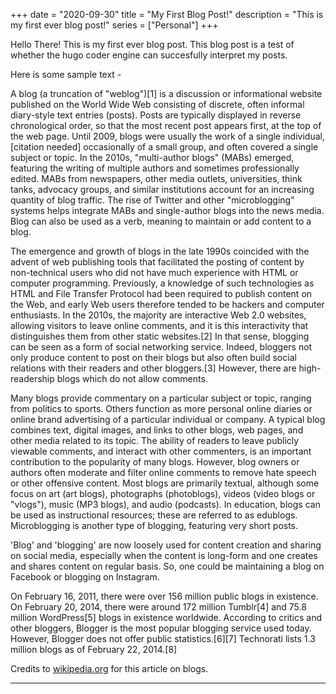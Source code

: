 +++
date = "2020-09-30"
title = "My First Blog Post!"
description = "This is my first ever blog post!"
series = ["Personal"]
+++

Hello There! This is my first ever blog post. This blog post is a test of whether the hugo coder engine can succesfully interpret my posts. 

Here is some sample text -

A blog (a truncation of "weblog")[1] is a discussion or informational website published on the World Wide Web consisting of discrete, often informal diary-style text entries (posts). Posts are typically displayed in reverse chronological order, so that the most recent post appears first, at the top of the web page. Until 2009, blogs were usually the work of a single individual,[citation needed] occasionally of a small group, and often covered a single subject or topic. In the 2010s, "multi-author blogs" (MABs) emerged, featuring the writing of multiple authors and sometimes professionally edited. MABs from newspapers, other media outlets, universities, think tanks, advocacy groups, and similar institutions account for an increasing quantity of blog traffic. The rise of Twitter and other "microblogging" systems helps integrate MABs and single-author blogs into the news media. Blog can also be used as a verb, meaning to maintain or add content to a blog.

The emergence and growth of blogs in the late 1990s coincided with the advent of web publishing tools that facilitated the posting of content by non-technical users who did not have much experience with HTML or computer programming. Previously, a knowledge of such technologies as HTML and File Transfer Protocol had been required to publish content on the Web, and early Web users therefore tended to be hackers and computer enthusiasts. In the 2010s, the majority are interactive Web 2.0 websites, allowing visitors to leave online comments, and it is this interactivity that distinguishes them from other static websites.[2] In that sense, blogging can be seen as a form of social networking service. Indeed, bloggers not only produce content to post on their blogs but also often build social relations with their readers and other bloggers.[3] However, there are high-readership blogs which do not allow comments.

Many blogs provide commentary on a particular subject or topic, ranging from politics to sports. Others function as more personal online diaries or online brand advertising of a particular individual or company. A typical blog combines text, digital images, and links to other blogs, web pages, and other media related to its topic. The ability of readers to leave publicly viewable comments, and interact with other commenters, is an important contribution to the popularity of many blogs. However, blog owners or authors often moderate and filter online comments to remove hate speech or other offensive content. Most blogs are primarily textual, although some focus on art (art blogs), photographs (photoblogs), videos (video blogs or "vlogs"), music (MP3 blogs), and audio (podcasts). In education, blogs can be used as instructional resources; these are referred to as edublogs. Microblogging is another type of blogging, featuring very short posts.

'Blog' and 'blogging' are now loosely used for content creation and sharing on social media, especially when the content is long-form and one creates and shares content on regular basis. So, one could be maintaining a blog on Facebook or blogging on Instagram.

On February 16, 2011, there were over 156 million public blogs in existence. On February 20, 2014, there were around 172 million Tumblr[4] and 75.8 million WordPress[5] blogs in existence worldwide. According to critics and other bloggers, Blogger is the most popular blogging service used today. However, Blogger does not offer public statistics.[6][7] Technorati lists 1.3 million blogs as of February 22, 2014.[8] 

Credits to [wikipedia.org](https://wikipedia.org) for this article on blogs.

---
